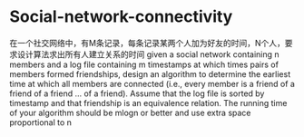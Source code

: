 # Social-network-connectivity
在一个社交网络中，有M条记录，每条记录某两个人加为好友的时间，N个人，要求设计算法求出所有人建立关系的时间
given a social network containing n members and a log file containing m timestamps at which times pairs of members formed friendships, design an algorithm to determine the earliest time at which all members are connected (i.e., every member is a friend of a friend of a friend ... of a friend). Assume that the log file is sorted by timestamp and that friendship is an equivalence relation. The running time of your algorithm should be mlogn or better and use extra space proportional to n
